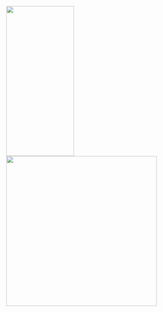 
<br /><br />

<img align=left width=180 height=400  src="https://github.com/RustamovOdilbek/Calculator/assets/106246180/30ccedc2-1f83-4763-8542-5d533b7f1e84">

  
<img align=left width=400 height=400 src="https://github.com/RustamovOdilbek/Calculator/assets/106246180/beec43c7-0688-4626-812c-bf084d04d3aa"> 
 
  
<br /><br />
